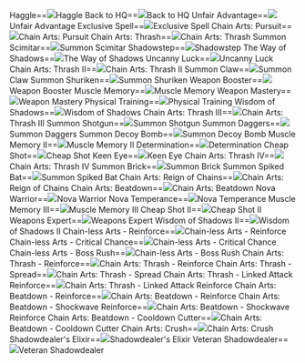 Haggle==<img src="upload/mxd/Cadena/Skill Haggle.png"/>Haggle
Back to HQ==<img src="upload/mxd/Cadena/Skill Back to HQ.png"/>Back to HQ
Unfair Advantage==<img src="upload/mxd/Cadena/Skill Unfair Advantage.png"/>Unfair Advantage
Exclusive Spell==<img src="upload/mxd/Cadena/Skill Exclusive Spell (Nova).png"/>Exclusive Spell
Chain Arts: Pursuit==<img src="upload/mxd/Cadena/Skill Chain Arts Pursuit.png"/>Chain Arts: Pursuit
Chain Arts: Thrash==<img src="upload/mxd/Cadena/Skill Chain Arts Thrash.png"/>Chain Arts: Thrash
Summon Scimitar==<img src="upload/mxd/Cadena/Skill Summon Scimitar.png"/>Summon Scimitar
Shadowstep==<img src="upload/mxd/Cadena/Skill Shadowstep.png"/>Shadowstep
The Way of Shadows==<img src="upload/mxd/Cadena/Skill The Way of Shadows.png"/>The Way of Shadows
Uncanny Luck==<img src="upload/mxd/Cadena/Skill Uncanny Luck.png"/>Uncanny Luck
Chain Arts: Thrash II==<img src="upload/mxd/Cadena/Skill Chain Arts Thrash II.png"/>Chain Arts: Thrash II
Summon Claw==<img src="upload/mxd/Cadena/Skill Summon Claw.png"/>Summon Claw
Summon Shuriken==<img src="upload/mxd/Cadena/Skill Summon Shuriken.png"/>Summon Shuriken
Weapon Booster==<img src="upload/mxd/Cadena/Skill Weapon Booster (Cadena).png"/>Weapon Booster
Muscle Memory==<img src="upload/mxd/Cadena/Skill Muscle Memory.png"/>Muscle Memory
Weapon Mastery==<img src="upload/mxd/Cadena/Skill Weapon Mastery (Cadena).png"/>Weapon Mastery
Physical Training==<img src="upload/mxd/Cadena/Skill Physical Training.png"/>Physical Training
Wisdom of Shadows==<img src="upload/mxd/Cadena/Skill Wisdom of Shadows.png"/>Wisdom of Shadows
Chain Arts: Thrash III==<img src="upload/mxd/Cadena/Skill Chain Arts Thrash III.png"/>Chain Arts: Thrash III
Summon Shotgun==<img src="upload/mxd/Cadena/Skill Summon Shotgun.png"/>Summon Shotgun
Summon Daggers==<img src="upload/mxd/Cadena/Skill Summon Daggers.png"/>Summon Daggers
Summon Decoy Bomb==<img src="upload/mxd/Cadena/Skill Summon Decoy Bomb.png"/>Summon Decoy Bomb
Muscle Memory II==<img src="upload/mxd/Cadena/Skill Muscle Memory II.png"/>Muscle Memory II
Determination==<img src="upload/mxd/Cadena/Skill Determination.png"/>Determination
Cheap Shot==<img src="upload/mxd/Cadena/Skill Cheap Shot.png"/>Cheap Shot
Keen Eye==<img src="upload/mxd/Cadena/Skill Keen Eye.png"/>Keen Eye
Chain Arts: Thrash IV==<img src="upload/mxd/Cadena/Skill Chain Arts Thrash IV.png"/>Chain Arts: Thrash IV
Summon Brick==<img src="upload/mxd/Cadena/Skill Summon Brick.png"/>Summon Brick
Summon Spiked Bat==<img src="upload/mxd/Cadena/Skill Summon Spiked Bat.png"/>Summon Spiked Bat
Chain Arts: Reign of Chains==<img src="upload/mxd/Cadena/Skill Chain Arts Reign of Chains.png"/>Chain Arts: Reign of Chains
Chain Arts: Beatdown==<img src="upload/mxd/Cadena/Skill Chain Arts Beatdown.png"/>Chain Arts: Beatdown
Nova Warrior==<img src="upload/mxd/Cadena/Skill Nova Warrior (Cadena).png"/>Nova Warrior
Nova Temperance==<img src="upload/mxd/Cadena/Skill Nova Temperance.png"/>Nova Temperance
Muscle Memory III==<img src="upload/mxd/Cadena/Skill Muscle Memory III.png"/>Muscle Memory III
Cheap Shot II==<img src="upload/mxd/Cadena/Skill Cheap Shot II.png"/>Cheap Shot II
Weapons Expert==<img src="upload/mxd/Cadena/Skill Weapons Expert.png"/>Weapons Expert
Wisdom of Shadows II==<img src="upload/mxd/Cadena/Skill Wisdom of Shadows II.png"/>Wisdom of Shadows II
Chain\-less Arts \- Reinforce==<img src="upload/mxd/Cadena/Skill Chain-less Arts - Reinforce.png"/>Chain-less Arts - Reinforce
Chain\-less Arts \- Critical Chance==<img src="upload/mxd/Cadena/Skill Chain-less Arts - Critical Chance.png"/>Chain-less Arts - Critical Chance
Chain\-less Arts \- Boss Rush==<img src="upload/mxd/Cadena/Skill Chain-less Arts - Boss Rush.png"/>Chain-less Arts - Boss Rush
Chain Arts: Thrash \- Reinforce==<img src="upload/mxd/Cadena/Skill Chain Arts Thrash - Reinforce.png"/>Chain Arts: Thrash - Reinforce
Chain Arts: Thrash \- Spread==<img src="upload/mxd/Cadena/Skill Chain Arts Thrash - Spread.png"/>Chain Arts: Thrash - Spread
Chain Arts: Thrash \- Linked Attack Reinforce==<img src="upload/mxd/Cadena/Skill Chain Arts Thrash - Linked Attack Reinforce.png"/>Chain Arts: Thrash - Linked Attack Reinforce
Chain Arts: Beatdown \- Reinforce==<img src="upload/mxd/Cadena/Skill Chain Arts Beatdown - Reinforce.png"/>Chain Arts: Beatdown - Reinforce
Chain Arts: Beatdown \- Shockwave Reinforce==<img src="upload/mxd/Cadena/Skill Chain Arts Beatdown - Shockwave Reinforce.png"/>Chain Arts: Beatdown - Shockwave Reinforce
Chain Arts: Beatdown \- Cooldown Cutter==<img src="upload/mxd/Cadena/Skill Chain Arts Beatdown - Cooldown Cutter.png"/>Chain Arts: Beatdown - Cooldown Cutter
Chain Arts: Crush==<img src="upload/mxd/Cadena/Skill Chain Arts Crush.png"/>Chain Arts: Crush
Shadowdealer's Elixir==<img src="upload/mxd/Cadena/Skill Shadowdealer's Elixir.png"/>Shadowdealer's Elixir
Veteran Shadowdealer==<img src="upload/mxd/Cadena/Skill Veteran Shadowdealer.png"/>Veteran Shadowdealer
